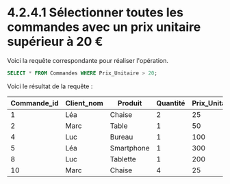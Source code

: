 # 4.2.4.1 Sélectionner toutes les commandes avec un prix unitaire supérieur à 20 €

Voici la requête correspondante pour réaliser l'opération.

```sql
SELECT * FROM Commandes WHERE Prix_Unitaire > 20;
```

Voici le résultat de la requête :

| Commande_id | Client_nom | Produit    | Quantité | Prix_Unitaire | Date_commande | Ville_livraison | Catégorie_produit |
| ----------- | ---------- | ---------- | -------- | ------------- | ------------- | --------------- | ----------------- |
| 1           | Léa        | Chaise     | 2        | 25            | 2023-04-12    | Paris           | Mobilier          |
| 2           | Marc       | Table      | 1        | 50            | 2023-05-15    | Lyon            | Mobilier          |
| 4           | Luc        | Bureau     | 1        | 100           | 2023-03-22    | Nantes          | Mobilier          |
| 5           | Léa        | Smartphone | 1        | 300           | 2023-06-02    | Paris           | Électronique      |
| 8           | Luc        | Tablette   | 1        | 200           | 2023-09-15    | Nantes          | Électronique      |
| 10          | Marc       | Chaise     | 4        | 25            | 2023-11-12    | Lyon            | Mobilier          |
